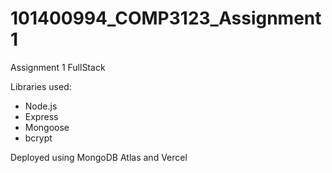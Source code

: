 # 101400994_COMP3123_Assignment1
Assignment 1 FullStack

Libraries used:

- Node.js
- Express
- Mongoose
- bcrypt

Deployed using MongoDB Atlas and Vercel
